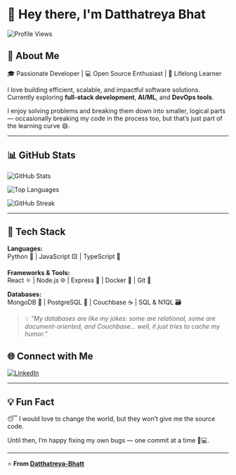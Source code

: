 # 👋 Hey there, I'm Datthatreya Bhat

![Profile Views](https://komarev.com/ghpvc/?username=Datthatreya-Bhatt&color=blueviolet&style=flat-square)

## 🚀 About Me
🎓 Passionate Developer | 💻 Open Source Enthusiast | 🌱 Lifelong Learner  

I love building efficient, scalable, and impactful software solutions.  
Currently exploring **full-stack development**, **AI/ML**, and **DevOps tools**.  

I enjoy solving problems and breaking them down into smaller, logical parts — occasionally breaking my code in the process too, but that’s just part of the learning curve 😄.  

---

## 📊 GitHub Stats

![GitHub Stats](https://github-readme-stats.vercel.app/api?username=Datthatreya-Bhatt&show_icons=true&theme=radical&hide_border=true)

![Top Languages](https://github-readme-stats.vercel.app/api/top-langs/?username=Datthatreya-Bhatt&layout=compact&langs_count=8&theme=radical&hide_border=true)

![GitHub Streak](https://streak-stats.demolab.com/?user=Datthatreya-Bhatt&theme=radical&hide_border=true)


---

## 🧠 Tech Stack

**Languages:**  
Python 🐍 | JavaScript 🟨 | TypeScript 💙  

**Frameworks & Tools:**  
React ⚛️ | Node.js 🌐 | Express 🚀 | Docker 🐳 | Git 🔧  

**Databases:**  
MongoDB 🍃 | PostgreSQL 🐘 | Couchbase ☕ | SQL & N1QL 🗃️  

> 💡 *“My databases are like my jokes: some are relational, some are document-oriented, and Couchbase… well, it just tries to cache my humor.”*


## 🌐 Connect with Me


[![LinkedIn](https://img.shields.io/badge/LinkedIn-blue?logo=linkedin&logoColor=white)](https://www.linkedin.com/in/datthatreya-bhatt-094036256)

---

## 💡 Fun Fact

😴 I would love to change the world, but they won’t give me the source code.

Until then, I’m happy fixing my own bugs — one commit at a time 🧠💻.

---

⭐️ **From [Datthatreya-Bhatt](https://github.com/Datthatreya-Bhatt)**

